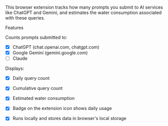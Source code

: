This browser extension tracks how many prompts you submit to AI services like ChatGPT and Gemini, and estimates the water consumption associated with these queries.

Features

Counts prompts submitted to:

- [x] ChatGPT (chat.openai.com, chatgpt.com)
- [x] Google Gemini (gemini.google.com)
- [ ] Claude

Displays:

- [x] Daily query count

- [x] Cumulative query count

- [x] Estimated water consumption

- [x] Badge on the extension icon shows daily usage

- [x] Runs locally and stores data in browser's local storage
